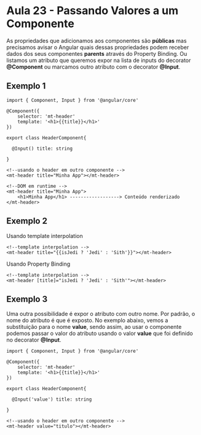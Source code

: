 # Aula 23 - Passando Valores a um Componente

As propriedades que adicionamos aos componentes são **públicas** mas precisamos avisar o Angular
quais dessas propriedades podem receber dados dos seus componentes **parents** através do Property Binding. Ou listamos um atributo que queremos expor na lista de inputs do decorator **@Component** ou marcamos outro atributo com o decorator **@Input**.

## Exemplo 1

```
import { Component, Input } from '@angular/core'

@Component({
    selector: 'mt-header'
    template: '<h1>{{title}}</h1>'
})

export class HeaderComponent{

  @Input() title: string

}

```

```
<!--usando o header em outro componente -->
<mt-header title="Minha App"></mt-header>

```

```
<!--DOM em runtime -->
<mt-header title="Minha App">
    <h1>Minha App</h1> ------------------> Conteúdo renderizado
</mt-header>

```

## Exemplo 2

Usando template interpolation

```
<!--template interpolation -->
<mt-header title="{{isJedi ? 'Jedi' : 'Sith'}}"></mt-header>
```

Usando Property Binding

```
<!--template interpolation -->
<mt-header [title]="isJedi ? 'Jedi' : 'Sith'"></mt-header>
```

## Exemplo 3

Uma outra possibilidade é expor o atributo com outro nome. Por padrão, o nome do atributo é que é exposto.
No exemplo abaixo, vemos a substituição para o nome **value**, sendo assim, ao usar o componente podemos passar o valor do atributo usando o valor **value** que foi definido no decorator **@Input**.

```
import { Component, Input } from '@angular/core'

@Component({
    selector: 'mt-header'
    template: '<h1>{{title}}</h1>'
})

export class HeaderComponent{

  @Input('value') title: string

}

```

```
<!--usando o header em outro componente -->
<mt-header value="titulo"></mt-header>

```
